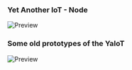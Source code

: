 ### Yet Another IoT - Node
![Preview](https://github.com/PY1CX/Yet-Another-IoT/blob/master/IoT-Node/HW/Output-Files/%5BIMG%5DYA-Node.png?raw=true)
### Some old prototypes of the YaIoT
![Preview](https://github.com/PY1CX/Yet-Another-IoT/blob/master/IoT-Node/HW/Output-Files/YaIoT-Older_Versions.jpg?raw=true)

